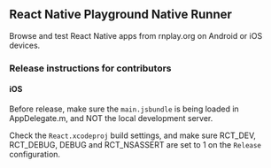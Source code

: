 ## React Native Playground Native Runner

Browse and test React Native apps from rnplay.org on Android or iOS devices.

### Release instructions for contributors

#### iOS

Before release, make sure the `main.jsbundle` is being loaded in AppDelegate.m, and NOT the local development server.

Check the `React.xcodeproj` build settings, and make sure RCT_DEV, RCT_DEBUG, DEBUG and RCT_NSASSERT are set to 1 on the `Release` configuration.

